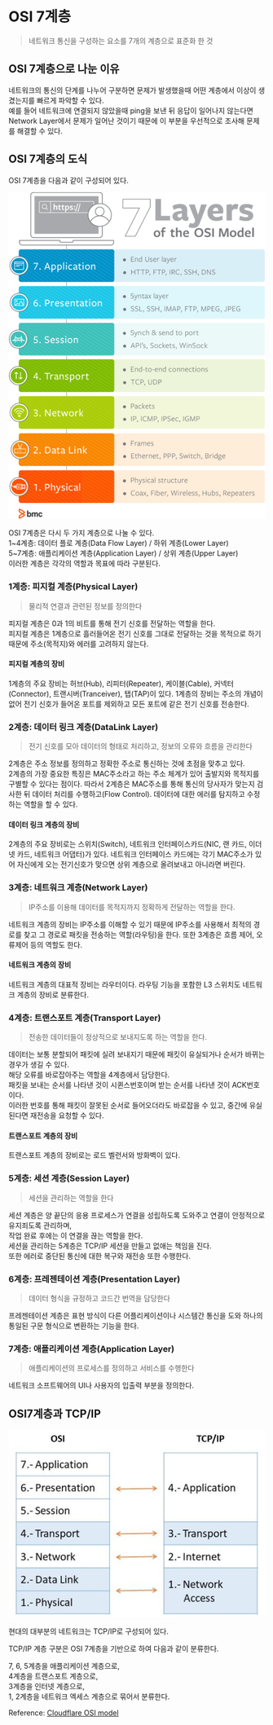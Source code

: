 # OSI 7계층

> 네트워크 통신을 구성하는 요소를 7개의 계층으로 표준화 한 것

## OSI 7계층으로 나눈 이유

네트워크의 통신의 단계를 나누어 구분하면 문제가 발생했을때 어떤 계층에서 이상이 생겼는지를 빠르게 파악할 수 있다.  
예를 들어 네트워크에 연결되지 않았을때 ping을 보낸 뒤 응답이 일어나지 않는다면 Network Layer에서 문제가 일어난 것이기 때문에 이 부분을 우선적으로 조사해 문제를 해결할 수 있다.

## OSI 7계층의 도식

OSI 7계층을 다음과 같이 구성되어 있다.

![OSI7](https://github.com/ChangSuLee00/CS-study/blob/main/pictures/OSI_7layer.png?raw=true)

OSI 7계층은 다시 두 가지 계층으로 나눌 수 있다.  
1~4계층: 데이터 플로 계층(Data Flow Layer) / 하위 계층(Lower Layer)  
5~7계층: 애플리케이션 계층(Application Layer) / 상위 계층(Upper Layer)  
이러한 계층은 각각의 역할과 목표에 따라 구분된다.

### 1계층: 피지컬 계층(Physical Layer)

> 물리적 연결과 관련된 정보를 정의한다

피지컬 계층은 0과 1의 비트를 통해 전기 신호를 전달하는 역할을 한다.  
피지컬 계층은 1계층으로 흘러들어온 전기 신호를 그대로 전달하는 것을 목적으로 하기 때문에 주소(목적지)와 에러를 고려하지 않는다.

#### 피지컬 계층의 장비

1계층의 주요 장비는 허브(Hub), 리피터(Repeater), 케이블(Cable), 커넥터(Connector), 트랜시버(Tranceiver), 탭(TAP)이 있다. 1계층의 장비는 주소의 개념이 없어 전기 신호가 들어온 포트를 제외하고 모든 포트에 같은 전기 신호를 전송한다.

### 2계층: 데이터 링크 계층(DataLink Layer)

> 전기 신호를 모아 데이터의 형태로 처리하고, 정보의 오류와 흐름을 관리한다

2계층은 주소 정보를 정의하고 정확한 주소로 통신하는 것에 초점을 맞추고 있다.  
2계층의 가장 중요한 특징은 MAC주소라고 하는 주소 체계가 있어 출발지와 목적지를 구별할 수 있다는 점이다. 따라서 2계층은 MAC주소를 통해 통신의 당사자가 맞는지 검사한 뒤 데이터 처리를 수행하고(Flow Control). 데이터에 대한 에러를 탐지하고 수정하는 역할을 할 수 있다.

#### 데이터 링크 계층의 장비

2계층의 주요 장비로는 스위치(Switch), 네트워크 인터페이스카드(NIC, 랜 카드, 이더넷 카드, 네트워크 어댑터)가 있다. 네트워크 인터페이스 카드에는 각기 MAC주소가 있어 자신에게 오는 전기신호가 맞으면 상위 계층으로 올려보내고 아니라면 버린다.

### 3계층: 네트워크 계층(Network Layer)

> IP주소를 이용해 데이터를 목적지까지 정확하게 전달하는 역할을 한다.

네트워크 계층의 장비는 IP주소를 이해할 수 있기 때문에 IP주소를 사용해서 최적의 경로를 찾고 그 경로로 패킷을 전송하는 역할(라우팅)을 한다. 또한 3계층은 흐름 제어, 오류제어 등의 역할도 한다.

#### 네트워크 계층의 장비

네트워크 계층의 대표적 장비는 라우터이다. 라우팅 기능을 포함한 L3 스위치도 네트워크 계층의 장비로 분류한다.

### 4계층: 트랜스포트 계층(Transport Layer)

> 전송한 데이터들이 정상적으로 보내지도록 하는 역할을 한다.

데이터는 보통 분할되어 패킷에 실려 보내지기 때문에 패킷이 유실되거나 순서가 바뀌는 경우가 생길 수 있다.  
해당 오류를 바로잡아주는 역할을 4계층에서 담당한다.  
패킷을 보내는 순서를 나타낸 것이 시퀸스번호이며 받는 순서를 나타낸 것이 ACK번호이다.  
이러한 번호를 통해 패킷이 잘못된 순서로 들어오더라도 바로잡을 수 있고, 중간에 유실된다면 재전송을 요청할 수 있다.

#### 트랜스포트 계층의 장비

트랜스포트 계층의 장비로는 로드 벨런서와 방화벽이 있다.

### 5계층: 세션 계층(Session Layer)

> 세션을 관리하는 역할을 한다

세션 계층은 양 끝단의 응용 프로세스가 연결을 성립하도록 도와주고 연결이 안정적으로 유지죄도록 관리하며,  
작업 완료 후에는 이 연결을 끊는 역할을 한다.  
세션을 관리하는 5계층은 TCP/IP 세션을 만들고 없애는 책임을 진다.  
또한 에러로 중단된 통신에 대한 복구와 재전송 또한 수행한다.

### 6계층: 프레젠테이션 계층(Presentation Layer)

> 데이터 형식을 규정하고 코드간 번역을 담당한다

프레젠테이션 계층은 표현 방식이 다른 어플리케이션이나 시스템간 통신을 도와 하나의 통일된 구문 형식으로 변환하는 기능을 한다.

### 7계층: 애플리케이션 계층(Application Layer)

> 애플리케이션의 프로세스를 정의하고 서비스를 수행한다

네트워크 소프트웨어의 UI나 사용자의 입출력 부분을 정의한다.

## OSI7계층과 TCP/IP

![OSI-TCP](https://github.com/ChangSuLee00/CS-study/blob/main/pictures/OSI_TCP.jpg?raw=true)

현대의 대부분의 네트워크는 TCP/IP로 구성되어 있다.

TCP/IP 계층 구분은 OSI 7계층을 기반으로 하여 다음과 같이 분류한다.  

7, 6, 5계층을 애플리케이션 계층으로,  
4계층을 트랜스포트 계층으로,  
3계층을 인터넷 계층으로,  
1, 2계층을 네트워크 엑세스 계층으로 묶어서 분류한다.


Reference: [Cloudflare OSI model](https://www.cloudflare.com/ko-kr/learning/ddos/glossary/open-systems-interconnection-model-osi/)